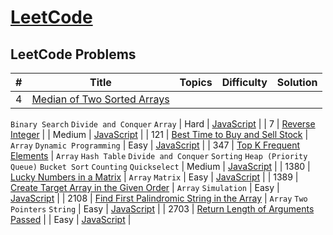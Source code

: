 # [LeetCode](https://leetcode.com/problemset/all/)

## LeetCode Problems

| #   | Title                                                                                     | Topics | Difficulty | Solution |
| --- | ----------------------------------------------------------------------------------------- | ------ | ---------- | -------- |
| 4   | [Median of Two Sorted Arrays](https://leetcode.com/problems/median-of-two-sorted-arrays/) |

`Binary Search` `Divide and Conquer` `Array` | Hard | [JavaScript](https://github.com/cundodev/leetcode-solutions/blob/master/Solutions/4.js) |
| 7 | [Reverse Integer](https://leetcode.com/problems/reverse-integer/) | | Medium | [JavaScript](https://github.com/cundodev/leetcode-solutions/blob/master/Solutions/7.js) |
| 121 | [Best Time to Buy and Sell Stock](https://leetcode.com/problems/best-time-to-buy-and-sell-stock/) | `Array` `Dynamic Programming` | Easy | [JavaScript](https://github.com/cundodev/leetcode-solutions/blob/master/Solutions/121.js) |
| 347 | [Top K Frequent Elements](https://leetcode.com/problems/top-k-frequent-elements/description/) | `Array` `Hash Table` `Divide and Conquer` `Sorting` `Heap (Priority Queue)` `Bucket Sort` `Counting` `Quickselect` | Medium | [JavaScript](https://github.com/cundodev/leetcode-solutions/blob/master/Solutions/347.js) |
| 1380 | [Lucky Numbers in a Matrix](https://leetcode.com/problems/lucky-numbers-in-a-matrix/) | `Array` `Matrix` | Easy | [JavaScript](https://github.com/cundodev/leetcode-solutions/blob/master/Solutions/1380.js) |
| 1389 | [Create Target Array in the Given Order](https://leetcode.com/problems/create-target-array-in-the-given-order/) | `Array` `Simulation` | Easy | [JavaScript](https://github.com/cundodev/leetcode-solutions/blob/master/Solutions/1389.js) |
| 2108 | [Find First Palindromic String in the Array](https://leetcode.com/problems/find-first-palindromic-string-in-the-array/) | `Array` `Two Pointers` `String` | Easy | [JavaScript](https://github.com/cundodev/leetcode-solutions/blob/master/Solutions/2108.js) |
| 2703 | [Return Length of Arguments Passed](https://leetcode.com/problems/return-length-of-arguments-passed/description/) | | Easy | [JavaScript](https://github.com/cundodev/leetcode-solutions/blob/master/Solutions/2703.js) |
